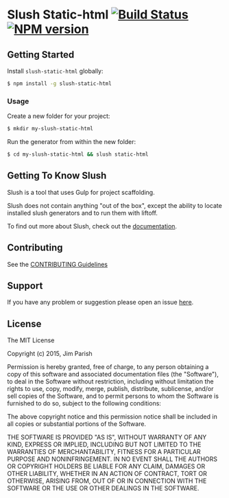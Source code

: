 # Slush Static-html [![Build Status](https://secure.travis-ci.org/jparish/slush-static-html.png?branch=master)](https://travis-ci.org/jparish/slush-static-html) [![NPM version](https://badge-me.herokuapp.com/api/npm/slush-static-html.png)](http://badges.enytc.com/for/npm/slush-static-html)

> 


## Getting Started

Install `slush-static-html` globally:

```bash
$ npm install -g slush-static-html
```

### Usage

Create a new folder for your project:

```bash
$ mkdir my-slush-static-html
```

Run the generator from within the new folder:

```bash
$ cd my-slush-static-html && slush static-html
```

## Getting To Know Slush

Slush is a tool that uses Gulp for project scaffolding.

Slush does not contain anything "out of the box", except the ability to locate installed slush generators and to run them with liftoff.

To find out more about Slush, check out the [documentation](https://github.com/slushjs/slush).

## Contributing

See the [CONTRIBUTING Guidelines](https://github.com/jparish/slush-static-html/blob/master/CONTRIBUTING.md)

## Support
If you have any problem or suggestion please open an issue [here](https://github.com/jparish/slush-static-html/issues).

## License 

The MIT License

Copyright (c) 2015, Jim Parish

Permission is hereby granted, free of charge, to any person
obtaining a copy of this software and associated documentation
files (the "Software"), to deal in the Software without
restriction, including without limitation the rights to use,
copy, modify, merge, publish, distribute, sublicense, and/or sell
copies of the Software, and to permit persons to whom the
Software is furnished to do so, subject to the following
conditions:

The above copyright notice and this permission notice shall be
included in all copies or substantial portions of the Software.

THE SOFTWARE IS PROVIDED "AS IS", WITHOUT WARRANTY OF ANY KIND,
EXPRESS OR IMPLIED, INCLUDING BUT NOT LIMITED TO THE WARRANTIES
OF MERCHANTABILITY, FITNESS FOR A PARTICULAR PURPOSE AND
NONINFRINGEMENT. IN NO EVENT SHALL THE AUTHORS OR COPYRIGHT
HOLDERS BE LIABLE FOR ANY CLAIM, DAMAGES OR OTHER LIABILITY,
WHETHER IN AN ACTION OF CONTRACT, TORT OR OTHERWISE, ARISING
FROM, OUT OF OR IN CONNECTION WITH THE SOFTWARE OR THE USE OR
OTHER DEALINGS IN THE SOFTWARE.

